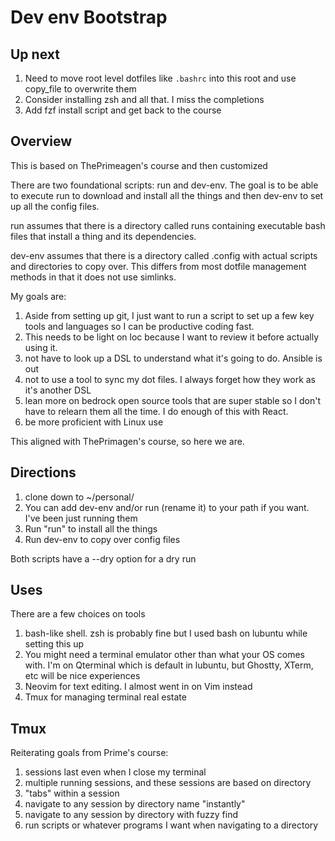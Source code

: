 # Dev env Bootstrap

## Up next
1. Need to move root level dotfiles like `.bashrc` into this root and use copy_file to overwrite them
2. Consider installing zsh and all that. I miss the completions
3. Add fzf install script and get back to the course

## Overview
This is based on ThePrimeagen's course and then customized

There are two foundational scripts: run and dev-env. The goal is to be able to execute run to download and install all the things and then dev-env to set up all the config files.

run assumes that there is a directory called runs containing executable bash files that install a thing and its dependencies.

dev-env assumes that there is a directory called .config with actual scripts and directories to copy over. This differs from most dotfile management methods in that it does not use simlinks.

My goals are:

1. Aside from setting up git, I just want to run a script to set up a few key tools and languages so I can be productive coding fast.
2. This needs to be light on loc because I want to review it before actually using it.
3. not have to look up a DSL to understand what it's going to do. Ansible is out
4. not to use a tool to sync my dot files. I always forget how they work as it's another DSL
5. lean more on bedrock open source tools that are super stable so I don't have to relearn them all the time. I do enough of this with React.
6. be more proficient with Linux use

This aligned with ThePrimagen's course, so here we are.

## Directions
1. clone down to ~/personal/
2. You can add dev-env and/or run (rename it) to your path if you want. I've been just running them
3. Run "run" to install all the things
4. Run dev-env to copy over config files

Both scripts have a --dry option for a dry run

## Uses
There are a few choices on tools

1. bash-like shell. zsh is probably fine but I used bash on lubuntu while setting this up
2. You might need a terminal emulator other than what your OS comes with. I'm on Qterminal which is default in lubuntu, but Ghostty, XTerm, etc will be nice experiences
3. Neovim for text editing. I almost went in on Vim instead
4. Tmux for managing terminal real estate

## Tmux
Reiterating goals from Prime's course:

1. sessions last even when I close my terminal
2. multiple running sessions, and these sessions are based on directory
3. "tabs" within a session
4. navigate to any session by directory name "instantly"
5. navigate to any session by directory with fuzzy find
6. run scripts or whatever programs I want when navigating to a directory


